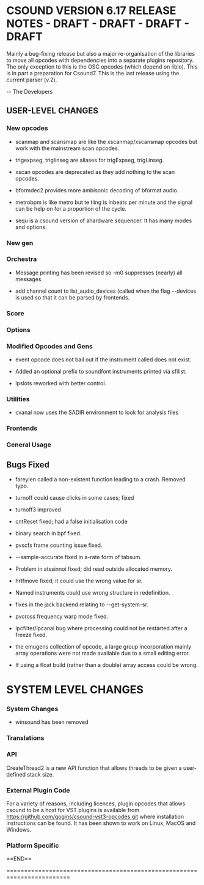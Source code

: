 
# CSOUND VERSION 6.17 RELEASE NOTES - DRAFT - DRAFT - DRAFT - DRAFT 

Mainly a bug-fixing release but also a major re-organisation of the
libraries to move all opcodes with dependencies into a separate plugins
repository. The only exception to this is the OSC opcodes (which
depend on liblo). This is in part a preparation for Csound7. This is
the last release using the current parser (v.2).

-- The Developers

## USER-LEVEL CHANGES

### New opcodes

- scanmap and scansmap are like the xscanmap/xscansmap opcodes but
  work with the mainstream scan opcodes.

- trigexpseg, triglinseg are aliases for trigExpseg, trigLinseg.

- xscan opcodes are deprecated as they add nothing to the scan opcodes.

- bformdec2 provides more ambisonic decoding of bformat audio.

- metrobpm is like metro but te tiing is inbeats per minute and the
  signal can be help on for a proportion of the cycle.

- sequ is a csound version of ahardware sequencer.  It has many modes and options.

### New gen

### Orchestra

- Message printing has been revised so -m0 suppresses (nearly) all
    messages

- add channel count to list_audio_devices (called when the flag
  --devices is used so that it can be parsed by frontends.

### Score

### Options

### Modified Opcodes and Gens

- event opcode does not bail out if the instrument called does not exist.

- Added an optional prefix to soundfont instruments printed via sfilist.

- lpslots reworked with better control.

### Utilities

- cvanal now uses the SADIR environment to look for analysis files

### Frontends

### General Usage

## Bugs Fixed

- fareylen called a non-existent function leading to a crash.  Removed typo.

- turnoff could cause clicks in some cases; fixed

- turnoff3 improved

- cntReset fixed; had a false initialisation code

- binary search in bpf fixed.

- pvscfs frame counting issue fixed.

- --sample-accurate fixed in a-rate form of tabsum.

- Problem in atssinnoi fixed; did read outside allocated memory.

- hrtfmove fixed; it could use the wrong value for sr.

- Named instruments could use wrong structure in redefinition.

- fixes in the jack backend relating to --get-system-sr.

- pvcross frequency warp mode fixed.

- lpcfilter/lpcanal bug where processing could not be restarted after
  a freeze fixed.

- the emugens collection of opcode, a large group incorporation mainly
  array operations were not made available due to a small editing
  error.

- If using a float build (rather than a double) array access could be
  wrong.

# SYSTEM LEVEL CHANGES

### System Changes

- winsound has been removed

### Translations

### API

CreateThread2 is a new API function that allows threads to be given a
user-defined stack size.

### External Plugin Code

For a variety of reasons, including licences, plugin opcodes that
allows csound to be a host for VST plugins is available from
https://github.com/gogins/csound-vst3-opcodes.git where installation
instructions can be found.  It has been shown to work on Linux, MacOS
and Windows.


### Platform Specific

==END==
    
========================================================================




